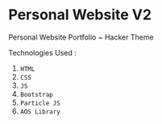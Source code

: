 # Personal Website V2
Personal Website Portfolio ~ Hacker Theme

Technologies Used :
1. ```HTML```
2. ```CSS```
3. ```JS```
4. ```Bootstrap```
5. ```Particle JS```
6. ```AOS Library```
